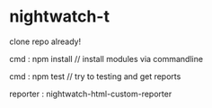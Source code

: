 # nightwatch-t

clone repo already!


cmd : npm install // install modules via commandline


cmd : npm test // try to testing and get reports

reporter : nightwatch-html-custom-reporter
